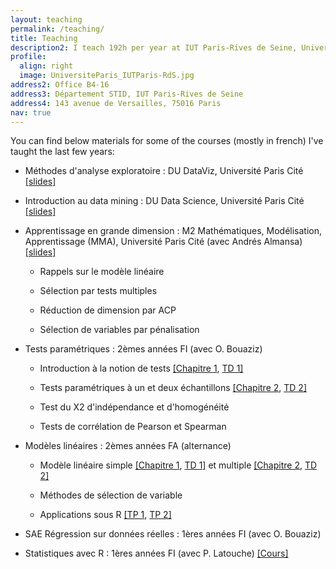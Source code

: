 ```yaml
---
layout: teaching
permalink: /teaching/
title: Teaching
description2: I teach 192h per year at IUT Paris-Rives de Seine, Université Paris Cité. You can reach me there at the following mailing address.
profile:
  align: right
  image: UniversiteParis_IUTParis-RdS.jpg
address2: Office B4-16
address3: Département STID, IUT Paris-Rives de Seine
address4: 143 avenue de Versailles, 75016 Paris 
nav: true
---
```





You can find below materials for some of the courses (mostly in french) I've taught the last few years:

- Méthodes d'analyse exploratoire : DU DataViz, Université Paris Cité <a href="{{site.baseurl}}/assets/pdf/AnalyseExploratoire.pdf">[slides]</a>

- Introduction au data mining : DU Data Science, Université Paris Cité <a href="{{site.baseurl}}/assets/pdf/DataMining.pdf">[slides]</a>

- Apprentissage en grande dimension : M2 Mathématiques, Modélisation, Apprentissage (MMA), Université Paris Cité (avec Andrés Almansa) <a href="{{site.baseurl}}/assets/pdf/Chap3_reducDim.pdf">[slides]</a>

    - Rappels sur le modèle linéaire
    
    - Sélection par tests multiples
    
    - Réduction de dimension par ACP
    
    - Sélection de variables par pénalisation 

- Tests paramétriques : 2èmes années FI (avec O. Bouaziz)  

    - Introduction à la notion de tests <a href="{{site.baseurl}}/assets/pdf/Chap1.pdf">[Chapitre 1</a>, <a href="{{site.baseurl}}/assets/pdf/TD1.pdf">TD 1]</a>
    
    - Tests paramétriques à un et deux échantillons <a href="{{site.baseurl}}/assets/pdf/Chap2.pdf">[Chapitre 2</a>, <a href="{{site.baseurl}}/assets/pdf/TD2.pdf">TD 2]</a>
    
    - Test du Χ2 d'indépendance et d'homogénéité
    
    - Tests de corrélation de Pearson et Spearman

- Modèles linéaires : 2èmes années FA (alternance) 

    - Modèle linéaire simple <a href="{{site.baseurl}}/assets/pdf/Chap1_ML.pdf">[Chapitre 1</a>, <a href="{{site.baseurl}}/assets/pdf/TD1_ML.pdf">TD 1]</a> et multiple <a href="{{site.baseurl}}/assets/pdf/Chap2_ML.pdf">[Chapitre 2</a>, <a href="{{site.baseurl}}/assets/pdf/TD2_ML.pdf">TD 2]</a>
    
    - Méthodes de sélection de variable
    
    - Applications sous R <a href="{{site.baseurl}}/assets/pdf/TP1.pdf">[TP 1</a>, <a href="{{site.baseurl}}/assets/pdf/TP2.pdf">TP 2]</a>

- SAE Régression sur données réelles : 1ères années FI (avec O. Bouaziz)

- Statistiques avec R : 1ères années FI (avec P. Latouche)
<a href="{{site.baseurl}}/assets/pdf/coursR.pdf">[Cours]</a>